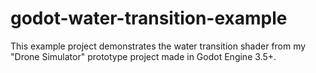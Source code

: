 # godot-water-transition-example
This example project demonstrates the water transition shader from my "Drone Simulator" prototype project made in Godot Engine 3.5+.

